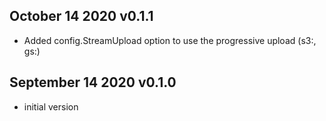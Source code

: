 ## October 14 2020 v0.1.1
 * Added config.StreamUpload option to use the progressive upload (s3:, gs:)

## September 14 2020 v0.1.0
 * initial version 


